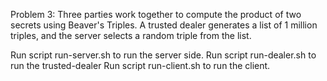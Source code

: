 Problem 3: Three parties work together to compute the product of two secrets using Beaver's Triples. 
A trusted dealer generates a list of 1 million triples, and the server selects a random triple from the list.

Run script run-server.sh to run the server side.
Run script run-dealer.sh to run the trusted-dealer
Run script run-client.sh to run the client.

